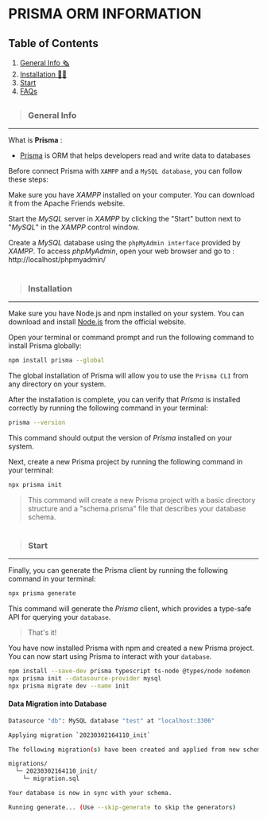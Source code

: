 # **PRISMA ORM INFORMATION**

## Table of Contents

1. [General Info 🗞️](#general-info)
2. [Installation 👨‍💻](#installation)
3. [Start](#collaboration)
4. [FAQs](#faqs)
<!-- 2. [Technologies ](#technologies) -->

<div style="margin-top: 30px;"></div>

> ### **General Info**

---

What is **Prisma** :

- [Prisma](https://www.prisma.io/) is ORM that helps developers read and write data to databases

Before connect Prisma with `XAMPP` and a `MySQL database`, you can follow these steps:

Make sure you have _XAMPP_ installed on your computer. You can download it from the Apache Friends website.

Start the _MySQL_ server in _XAMPP_ by clicking the "Start" button next to "_MySQL_" in the _XAMPP_ control window.

Create a _MySQL_ database using the `phpMyAdmin interface` provided by _XAMPP_. To access _phpMyAdmin_, open your web browser and go to :
http://localhost/phpmyadmin/

#

<div style="margin-top: 30px;"></div>

> ### **Installation**

---

Make sure you have Node.js and npm installed on your system.
You can download and install [Node.js](https://nodejs.org/en/download/) from the official website.

Open your terminal or command prompt and run the following command to install Prisma globally:

```Bash
npm install prisma --global
```

The global installation of Prisma will allow you to use the `Prisma CLI` from any directory on your system.

After the installation is complete, you can verify that _Prisma_ is installed correctly by running the following command in your terminal:

```Bash
prisma --version
```

This command should output the version of _Prisma_ installed on your system.

Next, create a new Prisma project by running the following command in your terminal:

```Bash
npx prisma init
```

> This command will create a new Prisma project with a basic directory structure and a "schema.prisma" file that describes your database schema.

#

<div style="margin-top: 30px;"></div>

> ### **Start**

---

Finally, you can generate the Prisma client by running the following command in your terminal:

```Bash
npx prisma generate
```

This command will generate the _Prisma_ client, which provides
a type-safe API for querying your `database`.

> That's it!

You have now installed Prisma with npm and created a new Prisma project. You can now start using Prisma to interact with your `database`.

```Bash
npm install --save-dev prisma typescript ts-node @types/node nodemon
npx prisma init --datasource-provider mysql
npx prisma migrate dev --name init
```

#### **Data Migration into Database**

<!-- Create a new Prisma project using the command "npx prisma init" in a terminal. This command will generate a "prisma/schema.prisma" file that describes your database.

Open the "prisma/schema.prisma" file in a text editor and edit the "datasource" section to include your MySQL database connection information. Here is an example of the configuration: -->

```Bash
Datasource "db": MySQL database "test" at "localhost:3306"

Applying migration `20230302164110_init`

The following migration(s) have been created and applied from new schema changes:

migrations/
  └─ 20230302164110_init/
    └─ migration.sql

Your database is now in sync with your schema.

Running generate... (Use --skip-generate to skip the generators)
```
